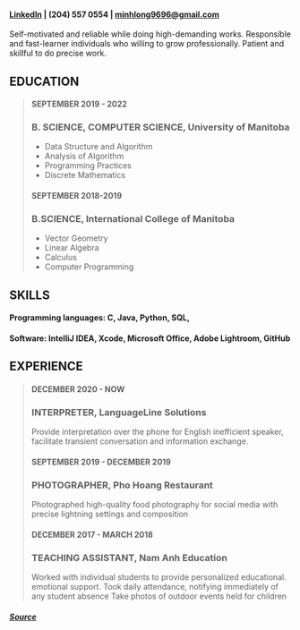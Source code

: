 
#### [LinkedIn](linkedin.com/in/longvux/) | (204) 557 0554 | [minhlong9696@gmail.com](minhlong9696@gmail.com)

Self-motivated and reliable while doing high-demanding works. Responsible and fast-learner individuals who willing to grow professionally. Patient and skillful to do precise work.


## EDUCATION
> #### SEPTEMBER 2019 - 2022
> ### B. SCIENCE, COMPUTER SCIENCE, University of Manitoba
>* Data Structure and Algorithm
>* Analysis of Algorithm
>* Programming Practices
>* Discrete Mathematics 
>
> #### SEPTEMBER 2018-2019
> ### B.SCIENCE, International College of Manitoba
>* Vector Geometry
>* Linear Algebra
>* Calculus
>* Computer Programming

## SKILLS
#### Programming languages: C, Java, Python, SQL, 
#### Software: IntelliJ IDEA, Xcode, Microsoft Office, Adobe Lightroom, GitHub

## EXPERIENCE
> #### DECEMBER 2020 - NOW
> ### INTERPRETER, LanguageLine Solutions
> Provide interpretation over the phone for English inefficient speaker, facilitate transient conversation and information exchange.
> 
> #### SEPTEMBER 2019 - DECEMBER 2019
> ### PHOTOGRAPHER, Pho Hoang Restaurant
> Photographed high-quality food photography for social media with precise lightning settings and composition
> 
> #### DECEMBER 2017 - MARCH 2018
> ### TEACHING ASSISTANT, Nam Anh Education
> Worked with individual students to provide personalized educational. emotional support.
> Took daily attendance, notifying immediately of any student absence
> Take photos of outdoor events held for children

##### [Source](https://github.com/louismacvux/louismacvux.github.io)

